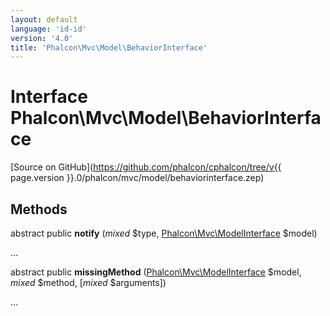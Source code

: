 ```yaml
---
layout: default
language: 'id-id'
version: '4.0'
title: 'Phalcon\Mvc\Model\BehaviorInterface'
---
```

# Interface **Phalcon\Mvc\Model\BehaviorInterface**

[Source on GitHub](https://github.com/phalcon/cphalcon/tree/v{{ page.version }}.0/phalcon/mvc/model/behaviorinterface.zep)

## Methods

abstract public **notify** (*mixed* $type, [Phalcon\Mvc\ModelInterface](Phalcon_Mvc_ModelInterface) $model)

...

abstract public **missingMethod** ([Phalcon\Mvc\ModelInterface](Phalcon_Mvc_ModelInterface) $model, *mixed* $method, [*mixed* $arguments])

...